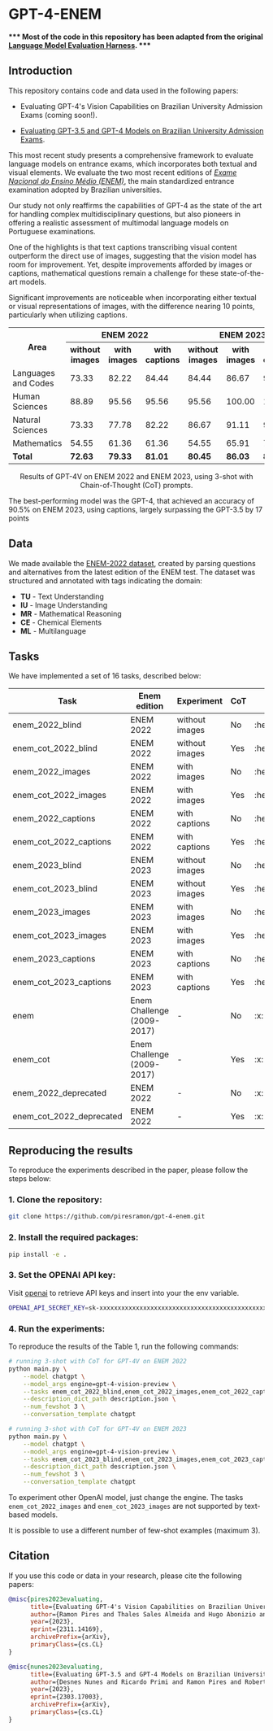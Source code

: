 # GPT-4-ENEM

**\*\*\* Most of the code in this repository has been adapted from the original 
[Language Model Evaluation Harness](https://github.com/EleutherAI/lm-evaluation-harness). \*\*\***

## Introduction

This repository contains code and data used in the following papers:

- Evaluating GPT-4's Vision Capabilities on Brazilian University Admission Exams (coming soon!). 
<!-- (https://arxiv.org/abs/2303.17003). -->
- [Evaluating GPT-3.5 and GPT-4 Models on Brazilian University Admission Exams](https://arxiv.org/abs/2303.17003).

This most recent study presents a comprehensive framework to evaluate language models on entrance exams, which incorporates both textual and visual elements. We evaluate the two most recent editions of *[Exame Nacional do Ensino Médio (ENEM)](https://www.gov.br/inep/pt-br/areas-de-atuacao/avaliacao-e-exames-educacionais/enem)*, the main standardized entrance examination adopted by Brazilian universities.

Our study not only reaffirms the capabilities of GPT-4 as the state of the art for handling complex multidisciplinary questions, but also pioneers in offering a realistic assessment of multimodal language models on Portuguese examinations.

One of the highlights is that text captions transcribing visual content outperform the direct use of images, suggesting that the vision model has room for improvement. Yet, despite improvements afforded by images or captions, mathematical questions remain a challenge for these state-of-the-art models.

Significant improvements are noticeable when incorporating either textual or visual representations of images, with the difference nearing 10 points, particularly when utilizing captions.

<table>
  <tr>
    <th rowspan="2">Area</th>
    <th colspan="3" style="text-align: center;">ENEM 2022</th>
    <th colspan="3" style="text-align: center;">ENEM 2023</th>
  </tr>
  <tr>
    <th>without images</th>
    <th>with images</th>
    <th>with captions</th>
    <th>without images</th>
    <th>with images</th>
    <th>with captions</th>
  </tr>
  <tr>
    <td>Languages and Codes</td>
    <td>73.33</td>
    <td>82.22</td>
    <td>84.44</td>
    <td>84.44</td>
    <td>86.67</td>
    <td>91.11</td>
  </tr>
  <tr>
    <td>Human Sciences</td>
    <td>88.89</td>
    <td>95.56</td>
    <td>95.56</td>
    <td>95.56</td>
    <td>100.00</td>
    <td>100.00</td>
  </tr>
  <tr>
    <td>Natural Sciences</td>
    <td>73.33</td>
    <td>77.78</td>
    <td>82.22</td>
    <td>86.67</td>
    <td>91.11</td>
    <td>93.33</td>
  </tr>
  <tr>
    <td>Mathematics</td>
    <td>54.55</td>
    <td>61.36</td>
    <td>61.36</td>
    <td>54.55</td>
    <td>65.91</td>
    <td>75.00</td>
  </tr>
  <tr>
    <td style="font-weight: bold;">Total</td>
    <td style="font-weight: bold;">72.63</td>
    <td style="font-weight: bold;">79.33</td>
    <td style="font-weight: bold;">81.01</td>
    <td style="font-weight: bold;">80.45</td>
    <td style="font-weight: bold;">86.03</td>
    <td style="font-weight: bold;">89.94</td>
  </tr>
</table>

<p style="text-align: center;">Results of GPT-4V on ENEM 2022 and ENEM 2023, using 3-shot with Chain-of-Thought (CoT) prompts.</p>

The best-performing model was the GPT-4, that achieved an accuracy of 90.5% on ENEM 2023, using captions, largely surpassing the GPT-3.5 by 17 points


<!-- The study explores the capabilities of Language Models (LMs) in solving high-stakes multiple-choice tests, using the *[Exame Nacional do Ensino Médio (ENEM)](https://www.gov.br/inep/pt-br/areas-de-atuacao/avaliacao-e-exames-educacionais/enem)* as a case study. The ENEM is a multidisciplinary entrance examination widely adopted by Brazilian universities, which poses challenging tasks for LMs since its questions may span multiple fields of knowledge, requiring understanding of information from diverse domains.

The paper analyzes responses generated by GPT-3.5 and GPT-4 models for questions presented in the 2009-2017 exams, as well as for questions of the 2022 exam, which were made public after the training of the models completed. Furthermore, different prompt strategies were tested, including the use of Chain-of-Thought (CoT) prompts to generate explanations to answers.

On the 2022 edition, the best-performing model, GPT-4 with CoT, achieved an accuracy of 87%, largely surpassing GPT-3.5 by 11 points. -->

<!-- | Area                 | code-davinci-002   |          |          | gpt-3.5-turbo   |          |          | gpt-4          |          |          |
|----------------------|--------------------|--------------------|--------------------|-----------------|----------|----------|----------------|----------|----------|
|                      | zero-shot          | three-shot | three-shot with CoT | zero-shot | three-shot | three-shot with CoT | zero-shot | three-shot | three-shot with CoT |
| Languages and Codes  |        78.79       |   87.88   |   72.73   |      75.76      |   81.82   |   69.70   |      84.85     |   87.88   |   87.88   |
| Human Sciences       |        89.19       |   94.59   |   91.89   |      91.89      |   89.19   |   94.59   |      94.59     |   94.59   |   94.59   |
| Natural Sciences     |        69.23       |   61.54   |   53.85   |      73.08      |   84.62   |   65.38   |      84.62     |   76.92   |   88.46   |
| Mathematics          |        18.18       |   27.27   |   50.00   |      18.18      |   36.36   |   54.55   |      40.91     |   50.00   |   72.73   |
| **Total**            |      **68.64**     | **72.88** | **70.34** |    **69.49**    | **76.27** | **73.73** |    **79.66**   | **80.51** | **87.29** |

<p style="text-align: center;">Results on ENEM 2022. Questions that require image comprehension were removed.</p>
 
 We make available all explanations, targets and predictions generated for all experiments with the ENEM 2022 dataset in the [reports](reports/) folder. -->

## Data

<!-- We made available three datasets:

### ENEM 2022 (deprecated)  
- Support to Multimodal Models: :x:
- Texts: [[Link]](data/enem/2022.json)
- Images: :x:

The dataset is annotated with tags indicating the domain:
- **TU** - Text Understanding
- **IU** - Image Understanding
- **MR** - Mathematical Reasoning
- **CE** - Chemical Elements
- **ML** - Multilanguage

### ENEM 2022 [[Text]](data/enem/2022.json) [[Images]](data/enem/figures/2022)

- Support to Multimodal Models: :heavy_check_mark:
- Texts: [[Link]](data/enem/2022.json)
- Images: [[Link]](data/enem/figures/2022)

The dataset is annotated with tags indicating the domain:
- **TU** - Text Understanding
- ** -->

We made available the [ENEM-2022 dataset](data/enem/2022.json), created by parsing questions and alternatives from the latest edition of the ENEM test. The dataset was structured and annotated with tags indicating the domain:

- **TU** - Text Understanding
- **IU** - Image Understanding
- **MR** - Mathematical Reasoning
- **CE** - Chemical Elements
- **ML** - Multilanguage

## Tasks

We have implemented a set of 16 tasks, described below:

<table>
  <thead>
    <tr>
      <th>Task</th>
      <th>Enem edition</th>
      <th>Experiment</th>
      <th>CoT</th>
      <th>Use all the questions</th>
    </tr>
  </thead>
  <tbody>
    <tr>
      <td>enem_2022_blind</td>
      <td>ENEM 2022</td>
      <td>without images</td>
      <td>No</td>
      <td>:heavy_check_mark:</td>
    </tr>
    <tr>
      <td>enem_cot_2022_blind</td>
      <td>ENEM 2022</td>
      <td>without images</td>
      <td>Yes</td>
      <td>:heavy_check_mark:</td>
    </tr>
    <tr>
      <td>enem_2022_images</td>
      <td>ENEM 2022</td>
      <td>with images</td>
      <td>No</td>
      <td>:heavy_check_mark:</td>
    </tr>
    <tr>
      <td>enem_cot_2022_images</td>
      <td>ENEM 2022</td>
      <td>with images</td>
      <td>Yes</td>
      <td>:heavy_check_mark:</td>
    </tr>
    <tr>
      <td>enem_2022_captions</td>
      <td>ENEM 2022</td>
      <td>with captions</td>
      <td>No</td>
      <td>:heavy_check_mark:</td>
    </tr>
    <tr>
      <td>enem_cot_2022_captions</td>
      <td>ENEM 2022</td>
      <td>with captions</td>
      <td>Yes</td>
      <td>:heavy_check_mark:</td>
    </tr>
    <tr>
      <td>enem_2023_blind</td>
      <td>ENEM 2023</td>
      <td>without images</td>
      <td>No</td>
      <td>:heavy_check_mark:</td>
    </tr>
    <tr>
      <td>enem_cot_2023_blind</td>
      <td>ENEM 2023</td>
      <td>without images</td>
      <td>Yes</td>
      <td>:heavy_check_mark:</td>
    </tr>
    <tr>
      <td>enem_2023_images</td>
      <td>ENEM 2023</td>
      <td>with images</td>
      <td>No</td>
      <td>:heavy_check_mark:</td>
    </tr>
    <tr>
      <td>enem_cot_2023_images</td>
      <td>ENEM 2023</td>
      <td>with images</td>
      <td>Yes</td>
      <td>:heavy_check_mark:</td>
    </tr>
    <tr>
      <td>enem_2023_captions</td>
      <td>ENEM 2023</td>
      <td>with captions</td>
      <td>No</td>
      <td>:heavy_check_mark:</td>
    </tr>
    <tr>
      <td>enem_cot_2023_captions</td>
      <td>ENEM 2023</td>
      <td>with captions</td>
      <td>Yes</td>
      <td>:heavy_check_mark:</td>
    </tr>
    <tr>
      <td>enem</td>
      <td>Enem Challenge (2009-2017)</td>
      <td>-</td>
      <td>No</td>
      <td>:x:</td>
    </tr>
    <tr>
      <td>enem_cot</td>
      <td>Enem Challenge (2009-2017)</td>
      <td>-</td>
      <td>Yes</td>
      <td>:x:</td>
    </tr>
    <tr>
      <td>enem_2022_deprecated</td>
      <td>ENEM 2022</td>
      <td>-</td>
      <td>No</td>
      <td>:x:</td>
    </tr>
    <tr>
      <td>enem_cot_2022_deprecated</td>
      <td>ENEM 2022</td>
      <td>-</td>
      <td>Yes</td>
      <td>:x:</td>
    </tr>
  </tbody>
</table>


<!-- 1. **enem_2022_blind**: ENEM 2022 without images and without CoT prompting.
2. **enem_cot_2022_blind**: ENEM 2022 without images and with CoT prompting.
3. **enem_2022_images**: ENEM 2022 with images and without CoT prompting.
4. **enem_cot_2022_images**: ENEM 2022 with images and with CoT prompting.
5. **enem_2022_captions**: ENEM 2022 with captions and without CoT prompting.
6. **enem_cot_2022_captions**: ENEM 2022 with captions and with CoT prompting.
7. **enem_2023_blind**: ENEM 2023 without images and without CoT prompting.
8. **enem_cot_2023_blind**: ENEM 2023 without images and with CoT prompting.
9. **enem_2023_images**: ENEM 2023 with images and without CoT prompting.
10. **enem_cot_2023_images**: ENEM 2023 with images and with CoT prompting.
11. **enem_2023_captions**: ENEM 2023 with captions and without CoT prompting.
12. **enem_cot_2023_captions**: ENEM 2023 with captions and with CoT prompting.
13. **enem**: Enem Challenge (2009-2017) without CoT prompting (deprecated).
14. **enem_cot**: Enem Challenge (2009-2017) with CoT prompting (deprecated).
15. **enem_2022_deprecated**: Enem 2022 without CoT prompting (deprecated).
16. **enem_cot_2022_deprecated**: Enem 2022 with CoT prompting (deprecated). -->

## Reproducing the results
To reproduce the experiments described in the paper, please follow the steps below:

### 1. Clone the repository:
```bash
git clone https://github.com/piresramon/gpt-4-enem.git
```

### 2. Install the required packages:
```bash
pip install -e .
```
### 3. Set the OPENAI API key:
Visit [openai](https://help.openai.com/en/articles/4936850-where-do-i-find-my-secret-api-key) to retrieve API keys and insert into your the env variable.
```bash
OPENAI_API_SECRET_KEY=sk-xxxxxxxxxxxxxxxxxxxxxxxxxxxxxxxxxxxxxxxxxxxxxxxx
```
### 4. Run the experiments:

To reproduce the results of the Table 1, run the following commands:

```bash
# running 3-shot with CoT for GPT-4V on ENEM 2022
python main.py \
    --model chatgpt \
    --model_args engine=gpt-4-vision-preview \
    --tasks enem_cot_2022_blind,enem_cot_2022_images,enem_cot_2022_captions \
    --description_dict_path description.json \
    --num_fewshot 3 \
    --conversation_template chatgpt

# running 3-shot with CoT for GPT-4V on ENEM 2023
python main.py \
    --model chatgpt \
    --model_args engine=gpt-4-vision-preview \
    --tasks enem_cot_2023_blind,enem_cot_2023_images,enem_cot_2023_captions \
    --description_dict_path description.json \
    --num_fewshot 3 \
    --conversation_template chatgpt
```
To experiment other OpenAI model, just change the engine. The tasks `enem_cot_2022_images` and `enem_cot_2023_images` are not supported by text-based models.
<!-- python main.py --model chatgpt --model_args engine=gpt-4-1106-preview --tasks enem_cot_2023 --description_dict_path description.json --num_fewshot 3 --conversation_template chatgpt -->
It is possible to use a different number of few-shot examples (maximum 3).

## Citation
If you use this code or data in your research, please cite the following papers:

```bibtex
@misc{pires2023evaluating,
      title={Evaluating GPT-4's Vision Capabilities on Brazilian University Admission Exams}, 
      author={Ramon Pires and Thales Sales Almeida and Hugo Abonizio and Rodrigo Nogueira},
      year={2023},
      eprint={2311.14169},
      archivePrefix={arXiv},
      primaryClass={cs.CL}
}
```

```bibtex
@misc{nunes2023evaluating,
      title={Evaluating GPT-3.5 and GPT-4 Models on Brazilian University Admission Exams}, 
      author={Desnes Nunes and Ricardo Primi and Ramon Pires and Roberto Lotufo and Rodrigo Nogueira},
      year={2023},
      eprint={2303.17003},
      archivePrefix={arXiv},
      primaryClass={cs.CL}
}
```

<!-- ## Contact
If you have any questions or comments, please feel free to contact us at pires.ramon@gmail.com. -->
